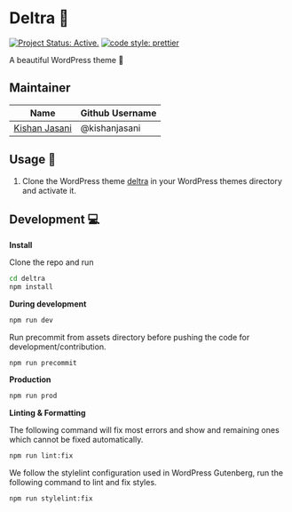 # Deltra 🎨

[![Project Status: Active.](https://www.repostatus.org/badges/latest/active.svg)](https://www.repostatus.org/#active) [![code style: prettier](https://img.shields.io/badge/code_style-prettier-ff69b4.svg?style=flat-square)](https://github.com/prettier/prettier)

A beautiful WordPress theme 🎨

## Maintainer

| Name                                                   | Github Username  |
|--------------------------------------------------------|------------------|
| [Kishan Jasani](mailto:kishanjasani007@yahoo.in)       |  @kishanjasani   |

## Usage 🚀

1. Clone the WordPress theme [deltra](https://github.com/kishanjasani/Deltra) in your WordPress
themes directory and activate it.

## Development 💻

**Install**

Clone the repo and run

```bash
cd deltra
npm install
```

**During development**

```bash
npm run dev
```

Run precommit from assets directory before pushing the code for development/contribution.

```
npm run precommit
```

**Production**

```bash
npm run prod
```

**Linting & Formatting**

The following command will fix most errors and show and remaining ones which cannot be fixed automatically.

```bash
npm run lint:fix
```

We follow the stylelint configuration used in WordPress Gutenberg, run the following command to lint and fix styles.

```bash
npm run stylelint:fix
```
